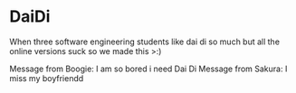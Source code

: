 # DaiDi
When three software engineering students like dai di so much but all the online versions suck so we made this >:)

Message from Boogie: I am so bored i need Dai Di
Message from Sakura: I miss my boyfriendd
